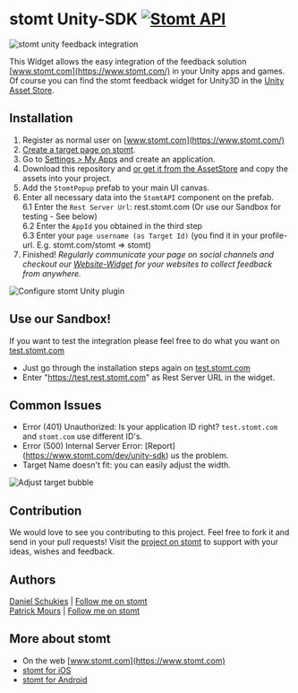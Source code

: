 # stomt Unity-SDK [![Stomt API](https://img.shields.io/badge/stomt-v2.4.X-brightgreen.svg)](https://rest.stomt.com/)

<img alt="stomt unity feedback integration" src="https://cdn.stomt.com/uploads/Dh1x/origin/Dh1xzkpSoHXH2UGuh3rNX35WR4DSjiqq4TLeu9Ag_origin.gif" />

This Widget allows the easy integration of the feedback solution [www.stomt.com](https://www.stomt.com/) in your Unity apps and games. Of course you can find the stomt feedback widget for Unity3D in the [Unity Asset Store](https://www.assetstore.unity3d.com/en/#!/content/64669).

## Installation

1. Register as normal user on [www.stomt.com](https://www.stomt.com/) 
2. [Create a target page on stomt](https://www.stomt.com/createTarget).
3. Go to [Settings > My Apps](https://www.stomt.com/dev/my-apps) and create an application.
4. Download this repository and [or get it from the AssetStore](https://www.assetstore.unity3d.com/en/#!/content/64669) and copy the assets into your project.
5. Add the ```StomtPopup``` prefab to your main UI canvas.
6. Enter all necessary data into the ```StomtAPI``` component on the prefab.     
6.1 Enter the ```Rest Server Url```: rest.stomt.com (Or use our Sandbox for testing - See below)     
6.2 Enter the ```AppId``` you obtained in the third step     
6.3 Enter your ```page username (as Target Id)``` (you find it in your profile-url. E.g. stomt.com/stomt => stomt)     
7. Finished! *Regularly communicate your page on social channels and checkout our [Website-Widget](https://www.stomt.com/dev/js-sdk) for your websites to collect feedback from anywhere.*     

<img alt="Configure stomt Unity plugin" src="http://schukies.io/images/stomt/config.gif" />

## Use our Sandbox!
If you want to test the integration please feel free to do what you want on [test.stomt.com](https://test.stomt.com/) 

* Just go through the installation steps again on [test.stomt.com](https://test.stomt.com/)
* Enter "https://test.rest.stomt.com" as Rest Server URL in the widget.

## Common Issues

* Error (401) Unauthorized: Is your application ID right? ```test.stomt.com``` and ```stomt.com``` use different ID's.
* Error (500) Internal Server Error: [Report] (https://www.stomt.com/dev/unity-sdk) us the problem.
* Target Name doesn't fit: you can easily adjust the width. 

<img alt="Adjust target bubble" src="http://schukies.io/images/stomt/targetname.gif" />

## Contribution

We would love to see you contributing to this project. Feel free to fork it and send in your pull requests! Visit the [project on stomt](https://www.stomt.com/stomt-unity) to support with your ideas, wishes and feedback.

## Authors

[Daniel Schukies](https://github.com/daniel-schukies) | [Follow me on stomt](https://www.stomt.com/danielschukies)    
[Patrick Mours](https://github.com/crosire) | [Follow me on stomt](https://www.stomt.com/crosire)

## More about stomt

* On the web [www.stomt.com](https://www.stomt.com)
* [stomt for iOS](http://stomt.co/ios)
* [stomt for Android](http://stomt.co/android)

